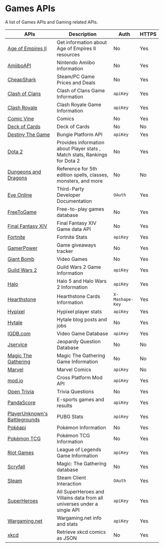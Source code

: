 # Games APIs
A list of Games APIs and Gaming related APIs.

APIs | Description | Auth | HTTPS |
|---|---|---|---|
| [Age of Empires II](https://age-of-empires-2-api.herokuapp.com) | Get information about Age of Empires II resources | No | Yes |
| [AmiiboAPI](https://amiiboapi.com/) | Nintendo Amiibo Information | No | Yes |
| [CheapShark](https://www.cheapshark.com/api) | Steam/PC Game Prices and Deals | No | Yes |
| [Clash of Clans](https://developer.clashofclans.com) | Clash of Clans Game Information | `apiKey` | Yes |
| [Clash Royale](https://developer.clashroyale.com) | Clash Royale Game Information | `apiKey` | Yes |
| [Comic Vine](https://comicvine.gamespot.com/api/documentation) | Comics | No | Yes |
| [Deck of Cards](http://deckofcardsapi.com/) | Deck of Cards | No | No |
| [Destiny The Game](https://github.com/Bungie-net/api) | Bungie Platform API | `apiKey` | Yes |
| [Dota 2](https://docs.opendota.com/) | Provides information about Player stats , Match stats, Rankings for Dota 2 | No | Yes |
| [Dungeons and Dragons](http://www.dnd5eapi.co/) | Reference for 5th edition spells, classes, monsters, and more | No | No |
| [Eve Online](https://esi.evetech.net/ui) | Third-Party Developer Documentation | `OAuth` | Yes |
| [FreeToGame](https://www.freetogame.com/api-doc) | Free-to-play games database | No | Yes |
| [Final Fantasy XIV](https://xivapi.com/) | Final Fantasy XIV Game data API | No | Yes |
| [Fortnite](https://fortnitetracker.com/site-api) | Fortnite Stats | `apiKey` | Yes |
| [GamerPower](https://www.gamerpower.com/api-read) | Game giveaways tracker | No | Yes |
| [Giant Bomb](https://www.giantbomb.com/api/documentation) | Video Games | No | Yes |
| [Guild Wars 2](https://wiki.guildwars2.com/wiki/API:Main) | Guild Wars 2 Game Information | `apiKey` | Yes |
| [Halo](https://developer.haloapi.com/) | Halo 5 and Halo Wars 2 Information | `apiKey` | Yes |
| [Hearthstone](http://hearthstoneapi.com/) | Hearthstone Cards Information | `X-Mashape-Key` | Yes |
| [Hypixel](https://api.hypixel.net/) | Hypixel player stats | `apiKey` | Yes |
| [Hytale](https://hytale-api.com/) | Hytale blog posts and jobs | No | Yes | 
| [IGDB.com](https://api.igdb.com/) | Video Game Database | `apiKey` | Yes |
| [Jservice](http://jservice.io) | Jeopardy Question Database | No | No | 
| [Magic The Gathering](http://magicthegathering.io/) | Magic The Gathering Game Information | No | No |
| [Marvel](http://developer.marvel.com) | Marvel Comics | `apiKey` | No |
| [mod.io](https://docs.mod.io) | Cross Platform Mod API | `apiKey` | Yes |
| [Open Trivia](https://opentdb.com/api_config.php) | Trivia Questions | No | Yes |
| [PandaScore](https://pandascore.co) | E-sports games and results | `apiKey` | Yes |
| [PlayerUnknown's Battlegrounds](https://pubgtracker.com/site-api) | PUBG Stats | `apiKey` | Yes |
| [Pokéapi](https://pokeapi.co) | Pokémon Information | No | Yes |
| [Pokémon TCG](https://pokemontcg.io) | Pokémon TCG Information | No | Yes |
| [Riot Games](https://developer.riotgames.com/) | League of Legends Game Information | `apiKey` | Yes |
| [Scryfall](https://scryfall.com/docs/api) | Magic: The Gathering database | No | Yes |
| [Steam](https://developer.valvesoftware.com/wiki/Steam_Web_API) | Steam Client Interaction | `OAuth` | Yes |
| [SuperHeroes](https://superheroapi.com) | All SuperHeroes and Villains data from all universes under a single API | `apiKey` | Yes |
| [Wargaming.net](https://developers.wargaming.net/) | Wargaming.net info and stats | `apiKey` | Yes |
| [xkcd](https://xkcd.com/json.html) | Retrieve xkcd comics as JSON | No | Yes |


